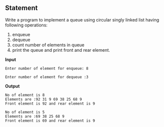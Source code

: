 ## Statement
Write a program to implement a queue using circular singly linked list having following operations:
1) enqueue
2) dequeue
3) count number of elements in queue
4) print the queue  and print front and rear element.

**Input**
```
Enter number of element for enqueue: 8

Enter number of element for dequeue :3
```
**Output**
```
No of element is 8 
Elements are :92 31 9 69 38 25 68 9 
Front element is 92 and rear element is 9

No of element is 5
Elements are :69 38 25 68 9
Front element is 69 and rear element is 9
```
